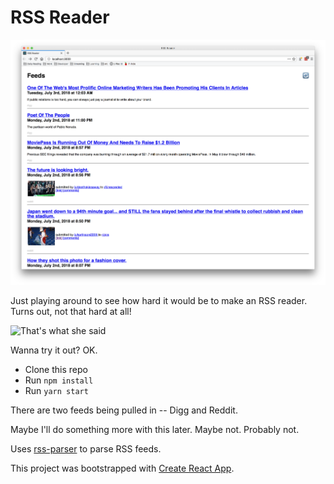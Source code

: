 # RSS Reader

![Screenshot](screenshot.png)

Just playing around to see how hard it would be to make an RSS reader. Turns out, not that hard at all!

![That's what she said](https://memegenerator.net/img/instances/250x250/23260590/thats-what-she-said.jpg)

Wanna try it out? OK.

* Clone this repo
* Run `npm install`
* Run `yarn start`

There are two feeds being pulled in -- Digg and Reddit.

Maybe I'll do something more with this later. Maybe not. Probably not.

Uses [rss-parser](https://github.com/bobby-brennan/rss-parser) to parse RSS feeds.

This project was bootstrapped with [Create React App](https://github.com/facebookincubator/create-react-app).
